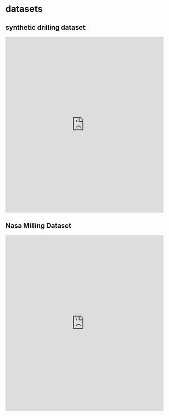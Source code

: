 # datasets

## synthetic drilling dataset

<iframe
  src="https://huggingface.co/datasets/jonasmaltebecker/synthetic_drilling_dataset/embed/viewer/default/train"
  frameborder="0"
  width="100%"
  height="560px"
></iframe>

## Nasa Milling Dataset

<iframe
  src="https://huggingface.co/datasets/jonasmaltebecker/nasa_milling/embed/viewer/default/train"
  frameborder="0"
  width="100%"
  height="560px"
></iframe>